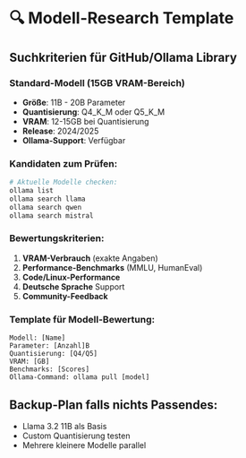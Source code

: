 # 🔍 Modell-Research Template

## Suchkriterien für GitHub/Ollama Library

### Standard-Modell (15GB VRAM-Bereich)
- **Größe**: 11B - 20B Parameter
- **Quantisierung**: Q4_K_M oder Q5_K_M
- **VRAM**: 12-15GB bei Quantisierung
- **Release**: 2024/2025
- **Ollama-Support**: Verfügbar

### Kandidaten zum Prüfen:
```bash
# Aktuelle Modelle checken:
ollama list
ollama search llama
ollama search qwen
ollama search mistral
```

### Bewertungskriterien:
1. **VRAM-Verbrauch** (exakte Angaben)
2. **Performance-Benchmarks** (MMLU, HumanEval)
3. **Code/Linux-Performance** 
4. **Deutsche Sprache** Support
5. **Community-Feedback**

### Template für Modell-Bewertung:
```
Modell: [Name]
Parameter: [Anzahl]B
Quantisierung: [Q4/Q5]
VRAM: [GB] 
Benchmarks: [Scores]
Ollama-Command: ollama pull [model]
```

## Backup-Plan falls nichts Passendes:
- Llama 3.2 11B als Basis
- Custom Quantisierung testen
- Mehrere kleinere Modelle parallel